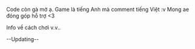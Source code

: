 Code còn gà mờ ạ. Game là tiếng Anh mà comment tiếng Việt :v
Mong ae đóng góp hỗ trợ <3

Info về cách chơi v.v..

--Updating--
